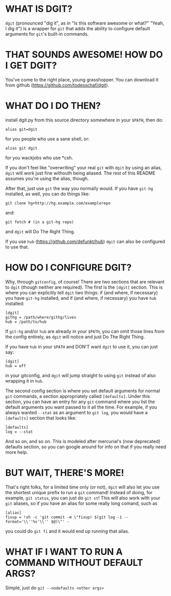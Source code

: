 WHAT IS DGIT?
=============

`dgit` (pronounced "dig it", as in "Is this software awesome or what?" "Yeah, I
dig it") is a wrapper for `git` that adds the ability to configure default
arguments for `git`'s built-in commands.

THAT SOUNDS AWESOME! HOW DO I GET DGIT?
=======================================

You've come to the right place, young grasshopper. You can download it from
github (https://github.com/todesschaf/dgit).

WHAT DO I DO THEN?
==================

install dgit.py from this source directory somewhere in your `$PATH`, then do:

    alias git=dgit

for you people who use a sane shell, or:

    alias git dgit

for you wackjobs who use \*csh.

If you don't feel like "overwriting" your real `git` with `dgit` by using an
alias, `dgit` will work just fine withouth being aliased. The rest of this
README assumes you're using the alias, though.

After that, just use `git` the way you normally would. If you have `git-hg`
installed, as well, you can do things like:

    git clone hg+http://hg.example.com/examplerepo

and:

    git fetch # (in a git-hg repo)

and `dgit` will Do The Right Thing.

If you use `hub` (https://github.com/defunkt/hub) `dgit` can also be configured
to use that.

HOW DO I CONFIGURE DGIT?
========================

Why, through `gitconfig`, of course! There are two sections that are relevant to
`dgit` (though neither are required). The first is the `[dgit]` section. This is
where you can explicitly tell `dgit` two things: if (and where, if necessary)
you have `git-hg` installed, and if (and where, if necessary) you have `hub`
installed:

    [dgit]
    githg = /path/where/githg/lives
    hub = /path/to/hub

If `git-hg` and/or `hub` are already in your `$PATH`, you can omit those lines
from the config entirely, as `dgit` will notice and just Do The Right Thing.

If you have `hub` in your `$PATH` and DON'T want `dgit` to use it, you can just
say:

    [dgit]
    hub = off

in your gitconfig, and `dgit` will jump straight to using `git` instead of also
wrapping it in `hub`.

The second config section is where you set default arguments for normal `git`
commands, a section appropriately called `[defaults]`. Under this section, you
can have an entry for any `git` command where you list the default arguments you
want passed to it all the time. For example, if you always wanted `--stat` as
an argument to `git log`, you would have a `[defaults]` section that looks like:

    [defaults]
    log = --stat

And so on, and so on. This is modeled after mercurial's (now deprecated)
defaults section, so you can google around for info on that if you really need
more help.

BUT WAIT, THERE'S MORE!
=======================

That's right folks, for a limited time only (or not), `dgit` will also let you
use the shortest unique prefix to run a `git` command! Instead of doing, for
example, `git status`, you can just do `git st`! This will also work with your
`git` aliases, so if you have an alias for some really long comand, such as

    [alias]
    fixup = !sh -c 'git commit -m \"fixup! $(git log -1 --format='\\''%s'\\'' $@)\"' -

you could do `git fi` and it would end up running that alias.

WHAT IF I WANT TO RUN A COMMAND WITHOUT DEFAULT ARGS?
=====================================================

Simple, just do `git --nodefaults <other args>`
